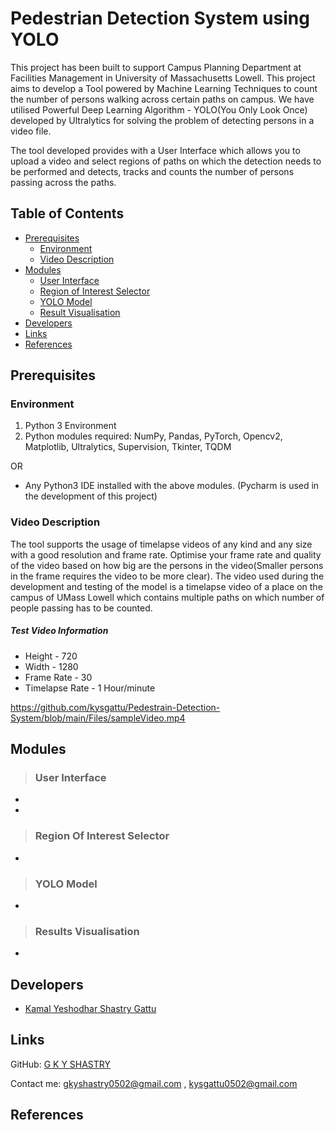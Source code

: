 # Pedestrian Detection System using YOLO
This project has been built to support Campus Planning Department at Facilities Management in University of Massachusetts Lowell. This project aims to develop a Tool powered by Machine Learning Techniques to count the number of persons walking across certain paths on campus. We have utilised Powerful Deep Learning Algorithm - YOLO(You Only Look Once) developed by Ultralytics for solving the problem of detecting persons in a video file. 

The tool developed provides with a User Interface which allows you to upload a video and select regions of paths on which the detection needs to be performed and detects, tracks and counts the number of persons passing across the paths.  



## Table of Contents
- [Prerequisites](#prerequisites)
    - [Environment](#environment)
    - [Video Description](#video-description)
- [Modules](#modules)
    - [User Interface](#tkmodule)
    - [Region of Interest Selector](#roi)
    - [YOLO Model](#yolo)
    - [Result Visualisation](#visualisation)
- [Developers](#developers)
- [Links](#links)
- [References](#references)            

## Prerequisites <a name='prerequisites'></a>

### Environment <a name='environment'></a>

1. Python 3 Environment
2. Python modules required: NumPy, Pandas, PyTorch, Opencv2, Matplotlib, Ultralytics, Supervision, Tkinter, TQDM

OR
- Any Python3 IDE installed with the above modules. (Pycharm is used in the development of this project)

### Video Description <a name='video-description'></a>

The tool supports the usage of timelapse videos of any kind and any size with a good resolution and frame rate. Optimise your frame rate and quality of the video based on how big are the persons in the video(Smaller persons in the frame requires the video to be more clear).
The video used during the development and testing of the model is a timelapse video of a place on the campus of UMass Lowell which contains multiple paths on which number of people passing has to be counted.
##### Test Video Information 

- Height - 720
- Width - 1280
- Frame Rate - 30
- Timelapse Rate - 1 Hour/minute

https://github.com/kysgattu/Pedestrain-Detection-System/blob/main/Files/sampleVideo.mp4

## Modules<a name='modules'></a>

> ### User Interface <a name = 'tkmodule'></a>

- 
- 

> ### Region Of Interest Selector <a name = 'roi'></a>
- 

> ### YOLO Model <a name = 'yolo'></a>
- 

> ### Results Visualisation <a name = 'visualisation'></a>
- 

## Developers <a name='developers'></a>
* [Kamal Yeshodhar Shastry Gattu](https://github.com/kysgattu)
## Links <a name='links'></a>

GitHub:     [G K Y SHASTRY](https://github.com/kysgattu)

Contact me:     <gkyshastry0502@gmail.com> , <kysgattu0502@gmail.com>

## References <a name='references'></a>


